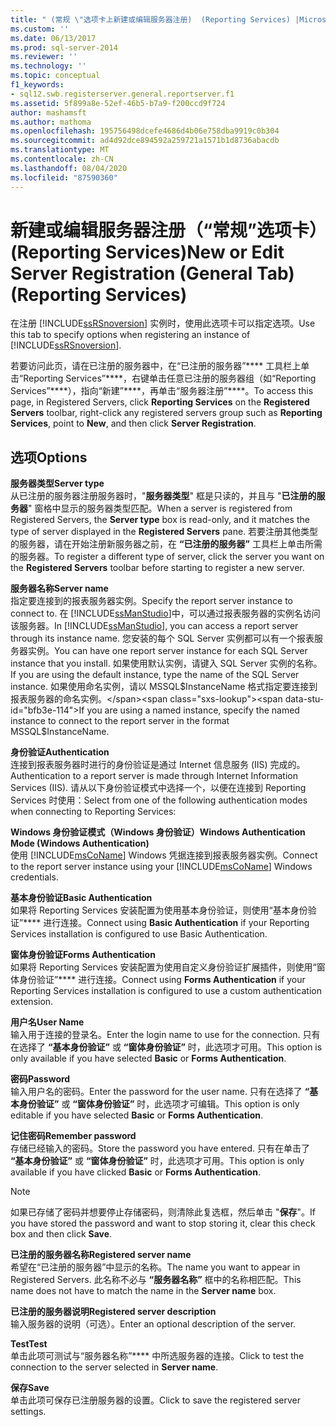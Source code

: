 ```yaml
---
title: " (常规 \"选项卡上新建或编辑服务器注册)  (Reporting Services) |Microsoft Docs"
ms.custom: ''
ms.date: 06/13/2017
ms.prod: sql-server-2014
ms.reviewer: ''
ms.technology: ''
ms.topic: conceptual
f1_keywords:
- sql12.swb.registerserver.general.reportserver.f1
ms.assetid: 5f899a8e-52ef-46b5-b7a9-f200ccd9f724
author: mashamsft
ms.author: mathoma
ms.openlocfilehash: 195756498dcefe4686d4b06e758dba9919c0b304
ms.sourcegitcommit: ad4d92dce894592a259721a1571b1d8736abacdb
ms.translationtype: MT
ms.contentlocale: zh-CN
ms.lasthandoff: 08/04/2020
ms.locfileid: "87590360"
---
```

# <a name="new-or-edit-server-registration-general-tab-reporting-services"></a><span data-ttu-id="bfb3e-102">新建或编辑服务器注册（“常规”选项卡）(Reporting Services)</span><span class="sxs-lookup"><span data-stu-id="bfb3e-102">New or Edit Server Registration (General Tab) (Reporting Services)</span></span>
  <span data-ttu-id="bfb3e-103">在注册 [!INCLUDE[ssRSnoversion](../includes/ssrsnoversion-md.md)] 实例时，使用此选项卡可以指定选项。</span><span class="sxs-lookup"><span data-stu-id="bfb3e-103">Use this tab to specify options when registering an instance of [!INCLUDE[ssRSnoversion](../includes/ssrsnoversion-md.md)].</span></span>  
  
 <span data-ttu-id="bfb3e-104">若要访问此页，请在已注册的服务器中，在“已注册的服务器”\*\*\*\* 工具栏上单击“Reporting Services”\*\*\*\*，右键单击任意已注册的服务器组（如“Reporting Services”\*\*\*\*），指向“新建”\*\*\*\*，再单击“服务器注册”\*\*\*\*。</span><span class="sxs-lookup"><span data-stu-id="bfb3e-104">To access this page, in Registered Servers, click **Reporting Services** on the **Registered Servers** toolbar, right-click any registered servers group such as **Reporting Services**, point to **New**, and then click **Server Registration**.</span></span>  
  
## <a name="options"></a><span data-ttu-id="bfb3e-105">选项</span><span class="sxs-lookup"><span data-stu-id="bfb3e-105">Options</span></span>  
 <span data-ttu-id="bfb3e-106">**服务器类型**</span><span class="sxs-lookup"><span data-stu-id="bfb3e-106">**Server type**</span></span>  
 <span data-ttu-id="bfb3e-107">从已注册的服务器注册服务器时，"**服务器类型**" 框是只读的，并且与 "**已注册的服务器**" 窗格中显示的服务器类型匹配。</span><span class="sxs-lookup"><span data-stu-id="bfb3e-107">When a server is registered from Registered Servers, the **Server type** box is read-only, and it matches the type of server displayed in the **Registered Servers** pane.</span></span> <span data-ttu-id="bfb3e-108">若要注册其他类型的服务器，请在开始注册新服务器之前，在 **“已注册的服务器”** 工具栏上单击所需的服务器。</span><span class="sxs-lookup"><span data-stu-id="bfb3e-108">To register a different type of server, click the server you want on the **Registered Servers** toolbar before starting to register a new server.</span></span>  
  
 <span data-ttu-id="bfb3e-109">**服务器名称**</span><span class="sxs-lookup"><span data-stu-id="bfb3e-109">**Server name**</span></span>  
 <span data-ttu-id="bfb3e-110">指定要连接到的报表服务器实例。</span><span class="sxs-lookup"><span data-stu-id="bfb3e-110">Specify the report server instance to connect to.</span></span> <span data-ttu-id="bfb3e-111">在 [!INCLUDE[ssManStudio](../includes/ssmanstudio-md.md)]中，可以通过报表服务器的实例名访问该服务器。</span><span class="sxs-lookup"><span data-stu-id="bfb3e-111">In [!INCLUDE[ssManStudio](../includes/ssmanstudio-md.md)], you can access a report server through its instance name.</span></span> <span data-ttu-id="bfb3e-112">您安装的每个 SQL Server 实例都可以有一个报表服务器实例。</span><span class="sxs-lookup"><span data-stu-id="bfb3e-112">You can have one report server instance for each SQL Server instance that you install.</span></span> <span data-ttu-id="bfb3e-113">如果使用默认实例，请键入 SQL Server 实例的名称。</span><span class="sxs-lookup"><span data-stu-id="bfb3e-113">If you are using the default instance, type the name of the SQL Server instance.</span></span> <span data-ttu-id="bfb3e-114">如果使用命名实例，请以 MSSQL$InstanceName 格式指定要连接到报表服务器的命名实例。</span><span class="sxs-lookup"><span data-stu-id="bfb3e-114">If you are using a named instance, specify the named instance to connect to the report server in the format MSSQL$InstanceName.</span></span>  
  
 <span data-ttu-id="bfb3e-115">**身份验证**</span><span class="sxs-lookup"><span data-stu-id="bfb3e-115">**Authentication**</span></span>  
 <span data-ttu-id="bfb3e-116">连接到报表服务器时进行的身份验证是通过 Internet 信息服务 (IIS) 完成的。</span><span class="sxs-lookup"><span data-stu-id="bfb3e-116">Authentication to a report server is made through Internet Information Services (IIS).</span></span> <span data-ttu-id="bfb3e-117">请从以下身份验证模式中选择一个，以便在连接到 Reporting Services 时使用：</span><span class="sxs-lookup"><span data-stu-id="bfb3e-117">Select from one of the following authentication modes when connecting to Reporting Services:</span></span>  
  
 <span data-ttu-id="bfb3e-118">**Windows 身份验证模式（Windows 身份验证）**</span><span class="sxs-lookup"><span data-stu-id="bfb3e-118">**Windows Authentication Mode (Windows Authentication)**</span></span>  
 <span data-ttu-id="bfb3e-119">使用 [!INCLUDE[msCoName](../includes/msconame-md.md)] Windows 凭据连接到报表服务器实例。</span><span class="sxs-lookup"><span data-stu-id="bfb3e-119">Connect to the report server instance using your [!INCLUDE[msCoName](../includes/msconame-md.md)] Windows credentials.</span></span>  
  
 <span data-ttu-id="bfb3e-120">**基本身份验证**</span><span class="sxs-lookup"><span data-stu-id="bfb3e-120">**Basic Authentication**</span></span>  
 <span data-ttu-id="bfb3e-121">如果将 Reporting Services 安装配置为使用基本身份验证，则使用“基本身份验证”\*\*\*\* 进行连接。</span><span class="sxs-lookup"><span data-stu-id="bfb3e-121">Connect using **Basic Authentication** if your Reporting Services installation is configured to use Basic Authentication.</span></span>  
  
 <span data-ttu-id="bfb3e-122">**窗体身份验证**</span><span class="sxs-lookup"><span data-stu-id="bfb3e-122">**Forms Authentication**</span></span>  
 <span data-ttu-id="bfb3e-123">如果将 Reporting Services 安装配置为使用自定义身份验证扩展插件，则使用“窗体身份验证”\*\*\*\* 进行连接。</span><span class="sxs-lookup"><span data-stu-id="bfb3e-123">Connect using **Forms Authentication** if your Reporting Services installation is configured to use a custom authentication extension.</span></span>  
  
 <span data-ttu-id="bfb3e-124">**用户名**</span><span class="sxs-lookup"><span data-stu-id="bfb3e-124">**User Name**</span></span>  
 <span data-ttu-id="bfb3e-125">输入用于连接的登录名。</span><span class="sxs-lookup"><span data-stu-id="bfb3e-125">Enter the login name to use for the connection.</span></span> <span data-ttu-id="bfb3e-126">只有在选择了 **“基本身份验证”** 或 **“窗体身份验证”** 时，此选项才可用。</span><span class="sxs-lookup"><span data-stu-id="bfb3e-126">This option is only available if you have selected **Basic** or **Forms Authentication**.</span></span>  
  
 <span data-ttu-id="bfb3e-127">**密码**</span><span class="sxs-lookup"><span data-stu-id="bfb3e-127">**Password**</span></span>  
 <span data-ttu-id="bfb3e-128">输入用户名的密码。</span><span class="sxs-lookup"><span data-stu-id="bfb3e-128">Enter the password for the user name.</span></span> <span data-ttu-id="bfb3e-129">只有在选择了 **“基本身份验证”** 或 **“窗体身份验证”** 时，此选项才可编辑。</span><span class="sxs-lookup"><span data-stu-id="bfb3e-129">This option is only editable if you have selected **Basic** or **Forms Authentication**.</span></span>  
  
 <span data-ttu-id="bfb3e-130">**记住密码**</span><span class="sxs-lookup"><span data-stu-id="bfb3e-130">**Remember password**</span></span>  
 <span data-ttu-id="bfb3e-131">存储已经输入的密码。</span><span class="sxs-lookup"><span data-stu-id="bfb3e-131">Store the password you have entered.</span></span> <span data-ttu-id="bfb3e-132">只有在单击了 **“基本身份验证”** 或 **“窗体身份验证”** 时，此选项才可用。</span><span class="sxs-lookup"><span data-stu-id="bfb3e-132">This option is only available if you have clicked **Basic** or **Forms Authentication**.</span></span>  
  
> [!NOTE]  
>  <span data-ttu-id="bfb3e-133">如果已存储了密码并想要停止存储密码，则清除此复选框，然后单击 "**保存**"。</span><span class="sxs-lookup"><span data-stu-id="bfb3e-133">If you have stored the password and want to stop storing it, clear this check box and then click **Save**.</span></span>  
  
 <span data-ttu-id="bfb3e-134">**已注册的服务器名称**</span><span class="sxs-lookup"><span data-stu-id="bfb3e-134">**Registered server name**</span></span>  
 <span data-ttu-id="bfb3e-135">希望在“已注册的服务器”中显示的名称。</span><span class="sxs-lookup"><span data-stu-id="bfb3e-135">The name you want to appear in Registered Servers.</span></span> <span data-ttu-id="bfb3e-136">此名称不必与 **“服务器名称”** 框中的名称相匹配。</span><span class="sxs-lookup"><span data-stu-id="bfb3e-136">This name does not have to match the name in the **Server name** box.</span></span>  
  
 <span data-ttu-id="bfb3e-137">**已注册的服务器说明**</span><span class="sxs-lookup"><span data-stu-id="bfb3e-137">**Registered server description**</span></span>  
 <span data-ttu-id="bfb3e-138">输入服务器的说明（可选）。</span><span class="sxs-lookup"><span data-stu-id="bfb3e-138">Enter an optional description of the server.</span></span>  
  
 <span data-ttu-id="bfb3e-139">**Test**</span><span class="sxs-lookup"><span data-stu-id="bfb3e-139">**Test**</span></span>  
 <span data-ttu-id="bfb3e-140">单击此项可测试与“服务器名称”\*\*\*\* 中所选服务器的连接。</span><span class="sxs-lookup"><span data-stu-id="bfb3e-140">Click to test the connection to the server selected in **Server name**.</span></span>  
  
 <span data-ttu-id="bfb3e-141">**保存**</span><span class="sxs-lookup"><span data-stu-id="bfb3e-141">**Save**</span></span>  
 <span data-ttu-id="bfb3e-142">单击此项可保存已注册服务器的设置。</span><span class="sxs-lookup"><span data-stu-id="bfb3e-142">Click to save the registered server settings.</span></span>  
  
  
